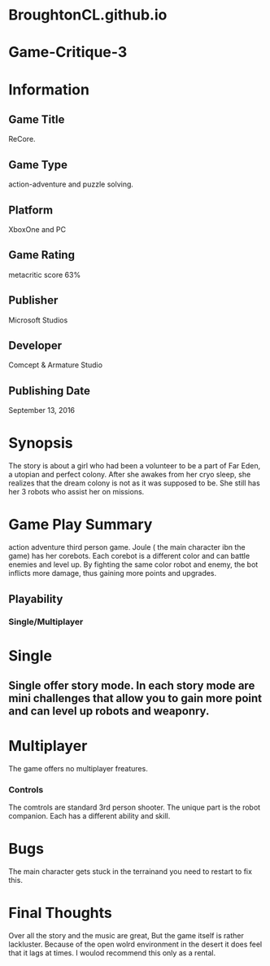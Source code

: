 # BroughtonCL.github.io
# Game-Critique-3
# Information
## Game Title
ReCore.
## Game Type
action-adventure and puzzle solving.
## Platform
XboxOne and  PC 
## Game Rating
metacritic score 63% 
## Publisher
Microsoft Studios
## Developer
Comcept & Armature Studio
## Publishing Date
September 13, 2016
# Synopsis
The story is about a girl who had been a volunteer to be a part of Far Eden, a utopian and perfect colony. 
After she awakes from her cryo sleep, she realizes that the dream colony is not as it was supposed to be. 
She still has her 3 robots who assist her on missions.

# Game Play Summary
action adventure third person game. Joule ( the main character ibn the game) has her corebots. 
Each corebot is a different color and can battle enemies and level up. 
By fighting the same color robot and enemy, the bot inflicts more damage, thus gaining more points and upgrades.
## Playability
### Single/Multiplayer
# Single 
Single offer story mode. In each story mode are mini challenges that allow you to gain more point and can level up robots and weaponry.
-
# Multiplayer 
The game  offers  no multiplayer freatures.

### Controls
The comtrols are standard 3rd person shooter. The unique part is the robot companion. Each has a different ability and skill. 
# Bugs
The main character gets stuck in the terrainand you need to restart to fix this.
# Final Thoughts
Over all the story and the music are great, But the game itself is rather lackluster. 
Because of the open wolrd environment in the desert it does feel that it lags at times. I woulod recommend this only as a rental.
